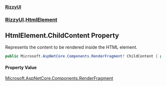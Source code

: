 #### [RizzyUI](index 'index')
### [RizzyUI](RizzyUI 'RizzyUI').[HtmlElement](RizzyUI.HtmlElement 'RizzyUI.HtmlElement')

## HtmlElement.ChildContent Property

Represents the content to be rendered inside the HTML element.

```csharp
public Microsoft.AspNetCore.Components.RenderFragment? ChildContent { get; set; }
```

#### Property Value
[Microsoft.AspNetCore.Components.RenderFragment](https://docs.microsoft.com/en-us/dotnet/api/Microsoft.AspNetCore.Components.RenderFragment 'Microsoft.AspNetCore.Components.RenderFragment')
